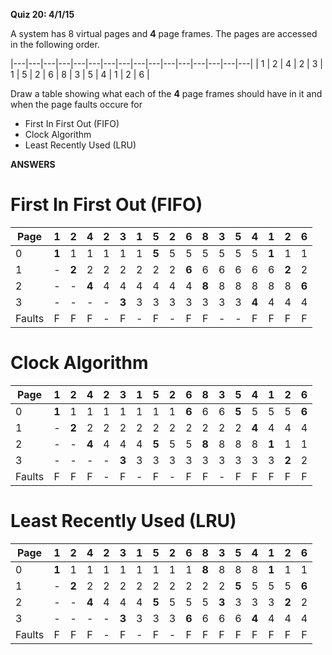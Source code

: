 **Quiz 20: 4/1/15**

A system has 8 virtual pages and **4** page frames.  The pages are accessed in the following order.

|---|---|---|---|---|---|---|---|---|---|---|---|---|---|---|---|
| 1 | 2 | 4 | 2 | 3 | 1 | 5 | 2 | 6 | 8 | 3 | 5 | 4 | 1 | 2 | 6 |

Draw a table showing what each of the **4** page frames should have in it and when the page faults occure for

- First In First Out (FIFO)
- Clock Algorithm
- Least Recently Used (LRU)

**ANSWERS**

# First In First Out (FIFO)

| Page |  1  |  2  |  4  |  2  |  3  |  1  |  5  |  2  |  6  |  8  |  3  |  5  |  4  |  1  |  2  |  6  |
|------|:---:|:---:|:---:|:---:|:---:|:---:|:---:|:---:|:---:|:---:|:---:|:---:|:---:|:---:|:---:|:---:|
| 0    |**1**|  1  |  1  |  1  |  1  |  1  |**5**|  5  |  5  |  5  |  5  |  5  |  5  |**1**|  1  |  1  |  
| 1    |  -  |**2**|  2  |  2  |  2  |  2  |  2  |  2  |**6**|  6  |  6  |  6  |  6  |  6  |**2**|  2  | 
| 2    |  -  |  -  |**4**|  4  |  4  |  4  |  4  |  4  |  4  |**8**|  8  |  8  |  8  |  8  |  8  |**6**| 
| 3    |  -  |  -  |  -  |  -  |**3**|  3  |  3  |  3  |  3  |  3  |  3  |  3  |**4**|  4  |  4  |  4  | 
|Faults|  F  |  F  |  F  |  -  |  F  |  -  |  F  |  -  |  F  |  F  |  -  |  -  |  F  |  F  |  F  |  F  |  

# Clock Algorithm

| Page |  1  |  2  |  4  |  2  |  3  |  1  |  5  |  2  |  6  |  8  |  3  |  5  |  4  |  1  |  2  |  6  |
|------|:---:|:---:|:---:|:---:|:---:|:---:|:---:|:---:|:---:|:---:|:---:|:---:|:---:|:---:|:---:|:---:|
| 0    |**1**|  1  |  1  |  1  |  1  |  1  |  1  |  1  |**6**|  6  |  6  |**5**|  5  |  5  |  5  |**6**|  
| 1    |  -  |**2**|  2  |  2  |  2  |  2  |  2  |  2  |  2  |  2  |  2  |  2  |**4**|  4  |  4  |  4  |  
| 2    |  -  |  -  |**4**|  4  |  4  |  4  |**5**|  5  |  5  |**8**|  8  |  8  |  8  |**1**|  1  |  1  |  
| 3    |  -  |  -  |  -  |  -  |**3**|  3  |  3  |  3  |  3  |  3  |  3  |  3  |  3  |  3  |**2**|  2  |  
|Faults|  F  |  F  |  F  |  -  |  F  |  -  |  F  |  -  |  F  |  F  |  -  |  F  |  F  |  F  |  F  |  F  |  

# Least Recently Used (LRU)

| Page |  1  |  2  |  4  |  2  |  3  |  1  |  5  |  2  |  6  |  8  |  3  |  5  |  4  |  1  |  2  |  6  |
|------|:---:|:---:|:---:|:---:|:---:|:---:|:---:|:---:|:---:|:---:|:---:|:---:|:---:|:---:|:---:|:---:|
| 0    |**1**|  1  |  1  |  1  |  1  |  1  |  1  |  1  |  1  |**8**|  8  |  8  |  8  |**1**|  1  |  1  |  
| 1    |  -  |**2**|  2  |  2  |  2  |  2  |  2  |  2  |  2  |  2  |  2  |**5**|  5  |  5  |  5  |**6**|  
| 2    |  -  |  -  |**4**|  4  |  4  |  4  |**5**|  5  |  5  |  5  |**3**|  3  |  3  |  3  |**2**|  2  |  
| 3    |  -  |  -  |  -  |  -  |**3**|  3  |  3  |  3  |**6**|  6  |  6  |  6  |**4**|  4  |  4  |  4  |  
|Faults|  F  |  F  |  F  |  -  |  F  |  -  |  F  |  -  |  F  |  F  |  F  |  F  |  F  |  F  |  F  |  F  |  
